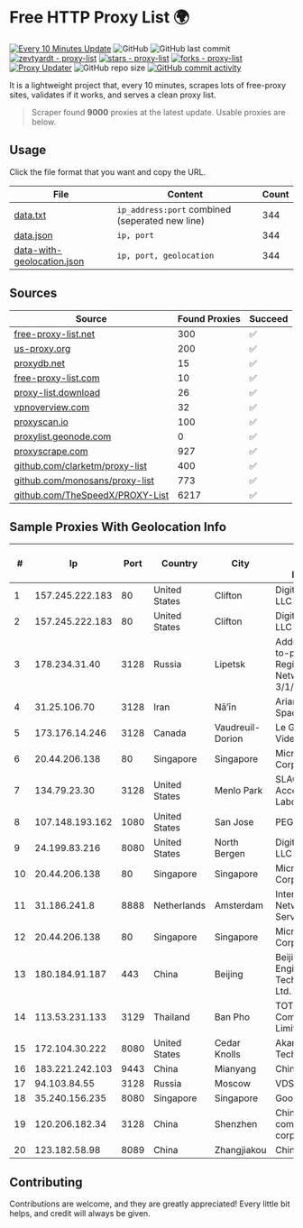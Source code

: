 
# Free HTTP Proxy List 🌍

[![Every 10 Minutes Update](https://github.com/mertguvencli/http-proxy-list/actions/workflows/main.yml/badge.svg?branch=main)](https://github.com/mertguvencli/http-proxy-list/actions/workflows/main.yml)
![GitHub](https://img.shields.io/github/license/mertguvencli/http-proxy-list)
![GitHub last commit](https://img.shields.io/github/last-commit/mertguvencli/http-proxy-list)
[![zevtyardt - proxy-list](https://img.shields.io/static/v1?label=zevtyardt&message=proxy-list&color=blue&logo=github)](https://github.com/zevtyardt/proxy-list "Go to GitHub repo")
[![stars - proxy-list](https://img.shields.io/github/stars/zevtyardt/proxy-list?style=social)](https://github.com/zevtyardt/proxy-list)
[![forks - proxy-list](https://img.shields.io/github/forks/zevtyardt/proxy-list?style=social)](https://github.com/zevtyardt/proxy-list)
[![Proxy Updater](https://github.com/zevtyardt/proxy-list/workflows/Proxy%20Updater/badge.svg)](https://github.com/zevtyardt/proxy-list/actions?query=workflow:"Proxy+Updater")
![GitHub repo size](https://img.shields.io/github/repo-size/zevtyardt/proxy-list)
[![GitHub commit activity](https://img.shields.io/github/commit-activity/m/zevtyardt/proxy-list?logo=commits)](https://github.com/zevtyardt/proxy-list/commits/main)

It is a lightweight project that, every 10 minutes, scrapes lots of free-proxy sites, validates if it works, and serves a clean proxy list.

> Scraper found **9000** proxies at the latest update. Usable proxies are below.

## Usage

Click the file format that you want and copy the URL.

|File|Content|Count|
|----|-------|-----|
|[data.txt](https://raw.githubusercontent.com/mertguvencli/http-proxy-list/main/proxy-list/data.txt)|`ip_address:port` combined (seperated new line)|344|
|[data.json](https://raw.githubusercontent.com/mertguvencli/http-proxy-list/main/proxy-list/data.json)|`ip, port`|344|
|[data-with-geolocation.json](https://raw.githubusercontent.com/mertguvencli/http-proxy-list/main/proxy-list/data-with-geolocation.json)|`ip, port, geolocation`|344|

## Sources

|Source|Found Proxies|Succeed|
|------|-------------|-------|
|[free-proxy-list.net](https://free-proxy-list.net)|300|✅|
|[us-proxy.org](https://www.us-proxy.org)|200|✅|
|[proxydb.net](http://proxydb.net)|15|✅|
|[free-proxy-list.com](https://free-proxy-list.com/?page=&port=&type%5B%5D=http&type%5B%5D=https&up_time=0&search=Search)|10|✅|
|[proxy-list.download](https://www.proxy-list.download/HTTP)|26|✅|
|[vpnoverview.com](https://vpnoverview.com/privacy/anonymous-browsing/free-proxy-servers)|32|✅|
|[proxyscan.io](https://www.proxyscan.io)|100|✅|
|[proxylist.geonode.com](https://proxylist.geonode.com/api/proxy-list?limit=300&page=1&sort_by=lastChecked&sort_type=desc&protocols=http,https)|0|✅|
|[proxyscrape.com](https://api.proxyscrape.com/v2/?request=displayproxies&protocol=http&timeout=10000&country=all&ssl=all&anonymity=all)|927|✅|
|[github.com/clarketm/proxy-list](https://raw.githubusercontent.com/clarketm/proxy-list/master/proxy-list-raw.txt)|400|✅|
|[github.com/monosans/proxy-list](https://raw.githubusercontent.com/monosans/proxy-list/main/proxies/http.txt)|773|✅|
|[github.com/TheSpeedX/PROXY-List](https://raw.githubusercontent.com/TheSpeedX/PROXY-List/master/http.txt)|6217|✅|


## Sample Proxies With Geolocation Info

|#|Ip|Port|Country|City|Internet Service Provider|
|-|--|----|-------|----|-------------------------|
|1|157.245.222.183|80|United States|Clifton|DigitalOcean, LLC|
|2|157.245.222.183|80|United States|Clifton|DigitalOcean, LLC|
|3|178.234.31.40|3128|Russia|Lipetsk|Address point-to-point Lipetsk Regional Public Network BBN-3/1/1 General|
|4|31.25.106.70|3128|Iran|Nā’īn|Ariana Gostar Spadana|
|5|173.176.14.246|3128|Canada|Vaudreuil-Dorion|Le Groupe Videotron Ltee|
|6|20.44.206.138|80|Singapore|Singapore|Microsoft Corporation|
|7|134.79.23.30|3128|United States|Menlo Park|SLAC National Accelerator Laboratory|
|8|107.148.193.162|1080|United States|San Jose|PEG TECH INC|
|9|24.199.83.216|8080|United States|North Bergen|DigitalOcean, LLC|
|10|20.44.206.138|80|Singapore|Singapore|Microsoft Corporation|
|11|31.186.241.8|8888|Netherlands|Amsterdam|InterNAP Network Services|
|12|20.44.206.138|80|Singapore|Singapore|Microsoft Corporation|
|13|180.184.91.187|443|China|Beijing|Beijing Volcano Engine Technology Co., Ltd.|
|14|113.53.231.133|3129|Thailand|Ban Pho|TOT Public Company Limited|
|15|172.104.30.222|8080|United States|Cedar Knolls|Akamai Technologies|
|16|183.221.242.103|9443|China|Mianyang|China Mobile|
|17|94.103.84.55|3128|Russia|Moscow|VDSINA|
|18|35.240.156.235|8080|Singapore|Singapore|Google LLC|
|19|120.206.182.34|3128|China|Shenzhen|China Mobile communications corporation|
|20|123.182.58.98|8089|China|Zhangjiakou|Chinanet|



## Contributing

Contributions are welcome, and they are greatly appreciated! Every
little bit helps, and credit will always be given.

